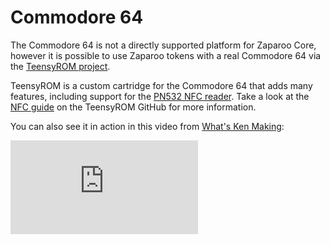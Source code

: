 # Commodore 64

The Commodore 64 is not a directly supported platform for Zaparoo Core, however it is possible to use Zaparoo tokens with a real Commodore 64 via the [TeensyROM project](https://github.com/SensoriumEmbedded/TeensyROM/).

TeensyROM is a custom cartridge for the Commodore 64 that adds many features, including support for the [PN532 NFC reader](/docs/readers/nfc/pn532-usb.md). Take a look at the [NFC guide](https://github.com/SensoriumEmbedded/TeensyROM/blob/main/docs/NFC_Loader.md) on the TeensyROM GitHub for more information.

You can also see it in action in this video from [What's Ken Making](https://www.youtube.com/@whatskenmaking):

<div class='embed-container'><iframe src='https://www.youtube.com/embed/mjeFCk1kH3Y' frameborder='0' allowfullscreen></iframe></div>
